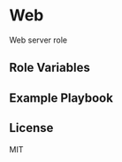 Web
====

Web server role


Role Variables
--------------



Example Playbook
----------------


License
-------

MIT

